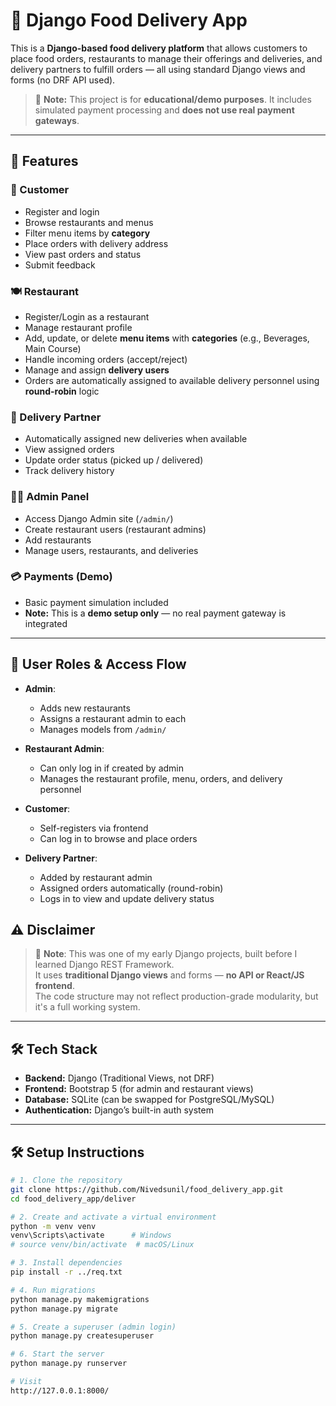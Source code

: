 # 🍔 Django Food Delivery App

This is a **Django-based food delivery platform** that allows customers to place food orders, restaurants to manage their offerings and deliveries, and delivery partners to fulfill orders — all using standard Django views and forms (no DRF API used).


> 📌 **Note:** This project is for **educational/demo purposes**. It includes simulated payment processing and **does not use real payment gateways**.

---


## 🚀 Features

### 👤 Customer
- Register and login
- Browse restaurants and menus
- Filter menu items by **category**
- Place orders with delivery address
- View past orders and status
- Submit feedback

### 🍽️ Restaurant
- Register/Login as a restaurant
- Manage restaurant profile
- Add, update, or delete **menu items** with **categories** (e.g., Beverages, Main Course)
- Handle incoming orders (accept/reject)
- Manage and assign **delivery users**
- Orders are automatically assigned to available delivery personnel using **round-robin** logic

### 🚚 Delivery Partner
- Automatically assigned new deliveries when available
- View assigned orders
- Update order status (picked up / delivered)
- Track delivery history

### 👨‍💼 Admin Panel
- Access Django Admin site (`/admin/`)
- Create restaurant users (restaurant admins)
- Add restaurants
- Manage users, restaurants, and deliveries

### 💳 Payments (Demo)
- Basic payment simulation included
- **Note:** This is a **demo setup only** — no real payment gateway is integrated

---

## 🔐 User Roles & Access Flow

- **Admin**:
  - Adds new restaurants
  - Assigns a restaurant admin to each
  - Manages models from `/admin/`

- **Restaurant Admin**:
  - Can only log in if created by admin
  - Manages the restaurant profile, menu, orders, and delivery personnel

- **Customer**:
  - Self-registers via frontend
  - Can log in to browse and place orders

- **Delivery Partner**:
  - Added by restaurant admin
  - Assigned orders automatically (round-robin)
  - Logs in to view and update delivery status
 

## ⚠️ Disclaimer

> 📌 **Note**: This was one of my early Django projects, built before I learned Django REST Framework.  
> It uses **traditional Django views** and forms — **no API or React/JS frontend**.  
> The code structure may not reflect production-grade modularity, but it's a full working system.

---

## 🛠️ Tech Stack

- **Backend:** Django (Traditional Views, not DRF)
- **Frontend:** Bootstrap 5 (for admin and restaurant views)
- **Database:** SQLite (can be swapped for PostgreSQL/MySQL)
- **Authentication:** Django’s built-in auth system

---

## 🛠️ Setup Instructions

```bash
# 1. Clone the repository
git clone https://github.com/Nivedsunil/food_delivery_app.git
cd food_delivery_app/deliver

# 2. Create and activate a virtual environment
python -m venv venv
venv\Scripts\activate      # Windows
# source venv/bin/activate  # macOS/Linux

# 3. Install dependencies
pip install -r ../req.txt

# 4. Run migrations
python manage.py makemigrations
python manage.py migrate

# 5. Create a superuser (admin login)
python manage.py createsuperuser

# 6. Start the server
python manage.py runserver

# Visit
http://127.0.0.1:8000/



